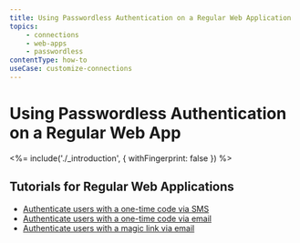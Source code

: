 ```yaml
---
title: Using Passwordless Authentication on a Regular Web Application
topics:
    - connections
    - web-apps
    - passwordless
contentType: how-to
useCase: customize-connections
---
```

# Using Passwordless Authentication on a Regular Web App

<%= include('./_introduction', { withFingerprint: false }) %>

## Tutorials for Regular Web Applications

 - [Authenticate users with a one-time code via SMS](/connections/passwordless/regular-web-app-sms)
 - [Authenticate users with a one-time code via email](/connections/passwordless/regular-web-app-email-code)
 - [Authenticate users with a magic link via email](/connections/passwordless/regular-web-app-email-link)
